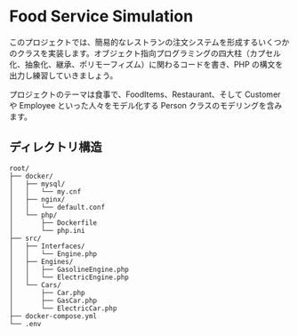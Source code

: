 # Food Service Simulation

このプロジェクトでは、簡易的なレストランの注文システムを形成するいくつかのクラスを実装します。オブジェクト指向プログラミングの四大柱（カプセル化、抽象化、継承、ポリモーフィズム）に関わるコードを書き、PHP の構文を出力し練習していきましょう。

プロジェクトのテーマは食事で、FoodItems、Restaurant、そして Customer や Employee といった人々をモデル化する Person クラスのモデリングを含みます。

## ディレクトリ構造

```
root/
├── docker/
│   ├── mysql/
│   │   └── my.cnf
│   ├── nginx/
│   │   └── default.conf
│   └── php/
│       ├── Dockerfile
│       └── php.ini
├── src/
│   ├── Interfaces/
│   │   └── Engine.php
│   ├── Engines/
│   │   ├── GasolineEngine.php
│   │   └── ElectricEngine.php
│   └── Cars/
│       ├── Car.php
│       ├── GasCar.php
│       └── ElectricCar.php
├── docker-compose.yml
└── .env

```
